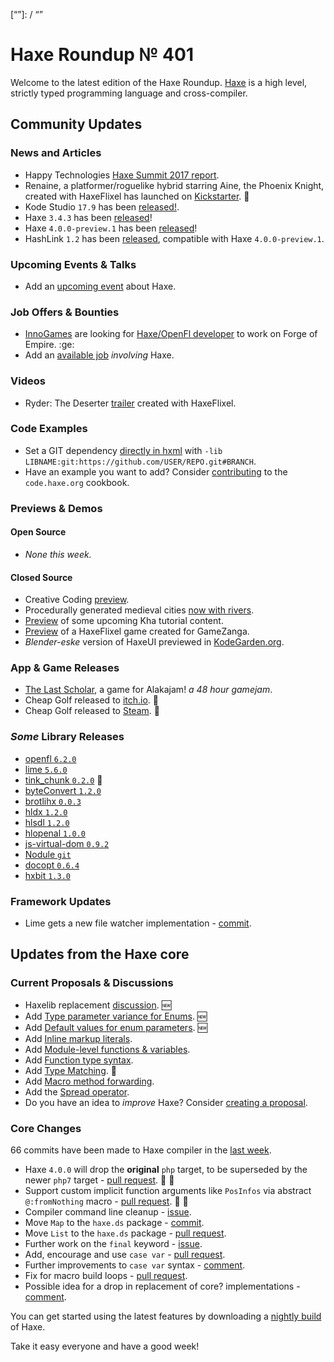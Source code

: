 [_template]: ../templates/roundup.html
[date]: / "2017-09-28 09:22:00"
[modified]: / "2017-09-28 09:59:00"
[published]: / "2017-09-28 09:59:00"
[description]: / "The latest news covering the Haxe community, featuring upcoming talks, the latest HaxeLib releases, game previews and lots more!"
[“”]: / “”

# Haxe Roundup № 401

Welcome to the latest edition of the Haxe Roundup. [Haxe](http://haxe.org/?utm_source=haxe.io) is a high level, strictly typed programming language and cross-compiler.

## Community Updates

### News and Articles

- Happy Technologies [Haxe Summit 2017 report](https://twitter.com/damoebius/status/912664616177688578).
- Renaine, a platformer/roguelike hybrid starring Aine, the Phoenix Knight, created with HaxeFlixel has launched on [Kickstarter](https://www.kickstarter.com/projects/585676804/renaine). :tada:
- Kode Studio `17.9` has been [released!](https://twitter.com/robdangerous/status/911987045328932864).
- Haxe `3.4.3` has been [released](https://haxe.org/download/?v=3.4.3)!
- Haxe `4.0.0-preview.1` has been [released](https://github.com/HaxeFoundation/haxe/releases)!
- HashLink `1.2` has been [released](https://github.com/HaxeFoundation/hashlink/releases/tag/1.2), compatible with Haxe `4.0.0-preview.1`.

### Upcoming Events & Talks

- Add an [upcoming event](https://github.com/skial/haxe.io/labels/events) about Haxe.

### Job Offers & Bounties

- [InnoGames](https://www.innogames.com/) are looking for [Haxe/OpenFl developer](https://app.jobvite.com/Jobvite/Job.aspx?b=nf1lyBwf&j=oXiF5fwJ) to work on Forge of Empire. :ge:
- Add an [available job](https://github.com/skial/haxe.io/labels/jobs) _involving_ Haxe.

### Videos

- Ryder: The Deserter [trailer](https://www.youtube.com/watch?v=kt5znl3GWwY) created with HaxeFlixel.

### Code Examples

- Set a GIT dependency [directly in hxml](https://twitter.com/mknol/status/909876589223084033) with `-lib LIBNAME:git:https://github.com/USER/REPO.git#BRANCH`.
- Have an example you want to add? Consider [contributing](https://github.com/HaxeFoundation/code-cookbook#contributing-articles) to the `code.haxe.org` cookbook.

### Previews & Demos

#### Open Source

- _None this week._

#### Closed Source

- Creative Coding [preview](https://twitter.com/saumya/status/912692004332515328).
- Procedurally generated medieval cities [now with rivers](https://twitter.com/watawatabou/status/911723600046063616).
- [Preview](https://twitter.com/lewislepton/status/911589154563248128) of some upcoming Kha tutorial content.
- [Preview](https://twitter.com/87meansSuhail/status/911325595820331008) of a HaxeFlixel game created for GameZanga.
- _Blender-eske_ version of HaxeUI previewed in [KodeGarden.org](https://twitter.com/IanHarrigan1982/status/912823915239628801).

### App & Game Releases

- [The Last Scholar](https://twitter.com/AurelDev/status/912041635898429443), a game for Alakajam! _a 48 hour gamejam_.
- Cheap Golf released to [itch.io](https://twitter.com/TiagoLing/status/911293796276686849). :tada:
- Cheap Golf released to [Steam](https://twitter.com/TiagoLing/status/913163166590390274). :tada:

### _Some_ Library Releases

- [openfl `6.2.0`](http://lib.haxe.org/p/openfl)
- [lime `5.6.0`](http://lib.haxe.org/p/lime)
- [tink_chunk `0.2.0`](http://lib.haxe.org/p/tink_chunk) :star2:
- [byteConvert `1.2.0`](http://lib.haxe.org/p/byteConvert)
- [brotlihx `0.0.3`](http://lib.haxe.org/p/brotlihx)
- [hldx `1.2.0`](http://lib.haxe.org/p/hldx)
- [hlsdl `1.2.0`](http://lib.haxe.org/p/hlsdl)
- [hlopenal `1.0.0`](http://lib.haxe.org/p/hlopenal)
- [js-virtual-dom `0.9.2`](http://lib.haxe.org/p/js-virtual-dom)
- [Nodule `git`](https://github.com/nanjizal/Nodule)
- [docopt `0.6.4`](http://lib.haxe.org/p/docopt)
- [hxbit `1.3.0`](http://lib.haxe.org/p/hxbit)

### Framework Updates

- Lime gets a new file watcher implementation - [commit](https://github.com/openfl/lime/commit/a70a948329eb8dc0713829247c7a1a6d2acfb95a).

## Updates from the Haxe core

### Current Proposals & Discussions

- Haxelib replacement [discussion](https://github.com/HaxeFoundation/haxe-evolution/issues/29). :new:
- Add [Type parameter variance for Enums](https://github.com/HaxeFoundation/haxe-evolution/pull/28). :new:
- Add [Default values for enum parameters](https://github.com/HaxeFoundation/haxe-evolution/issues/27). :new:
- Add [Inline markup literals](https://github.com/HaxeFoundation/haxe-evolution/pull/26).
- Add [Module-level functions & variables](https://github.com/HaxeFoundation/haxe-evolution/pull/24).
- Add [Function type syntax](https://github.com/HaxeFoundation/haxe-evolution/pull/23).
- Add [Type Matching](https://github.com/HaxeFoundation/haxe-evolution/pull/20). :star2:
- Add [Macro method forwarding](https://github.com/HaxeFoundation/haxe-evolution/pull/18).
- Add the [Spread operator](https://github.com/HaxeFoundation/haxe-evolution/pull/7).
- Do you have an idea to _improve_ Haxe? Consider [creating a proposal].

### Core Changes

66 commits have been made to Haxe compiler in the [last week].

- Haxe `4.0.0` will drop the **original** `php` target, to be superseded by the newer `php7` target - [pull request](https://github.com/HaxeFoundation/haxe/pull/6604). :wave: :star2:
- Support custom implicit function arguments like `PosInfos` via abstract `@:fromNothing` macro - [pull request](https://github.com/HaxeFoundation/haxe/pull/6616). :star2: :tada:
- Compiler command line cleanup - [issue](https://github.com/HaxeFoundation/haxe/issues/6613).
- Move `Map` to the `haxe.ds` package - [commit](https://github.com/HaxeFoundation/haxe/commit/7952cd2585e567ba7696aedada9d45c41e5f52f3).
- Move `List` to the `haxe.ds` package - [pull request](https://github.com/HaxeFoundation/haxe/pull/6610).
- Further work on the `final` keyword - [issue](https://github.com/HaxeFoundation/haxe/issues/6615).
- Add, encourage and use `case var` - [pull request](https://github.com/HaxeFoundation/haxe/pull/6608).
- Further improvements to `case var` syntax - [comment](https://github.com/HaxeFoundation/haxe/issues/6207#issuecomment-332236008).
- Fix for macro build loops - [pull request](https://github.com/HaxeFoundation/haxe/pull/6614).
- Possible idea for a drop in replacement of core? implementations - [comment](https://github.com/HaxeFoundation/haxe/issues/5271#issuecomment-331695232).

You can get started using the latest features by downloading a [nightly build] of Haxe.

Take it easy everyone and have a good week!

[last week]: https://github.com/issues?utf8=%E2%9C%93&q=closed:2017-09-22..2017-09-28+org:haxefoundation+is:closed+
[nightly build]: http://build.haxe.org
[creating a proposal]: https://github.com/HaxeFoundation/haxe-evolution
